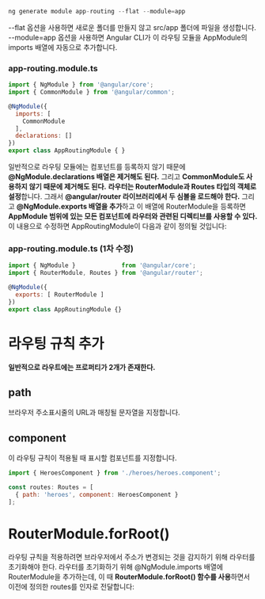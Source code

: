 ```js
ng generate module app-routing --flat --module=app
```
--flat 옵션을 사용하면 새로운 폴더를 만들지 않고 src/app 폴더에 파일을 생성합니다.
--module=app 옵션을 사용하면 Angular CLI가 이 라우팅 모듈을 AppModule의 imports 배열에 자동으로 추가합니다.



### app-routing.module.ts
```js
import { NgModule } from '@angular/core';
import { CommonModule } from '@angular/common';

@NgModule({
  imports: [
    CommonModule
  ],
  declarations: []
})
export class AppRoutingModule { }
```

일반적으로 라우팅 모듈에는 컴포넌트를 등록하지 않기 때문에 **@NgModule.declarations 배열은 제거해도 된다.** 그리고 **CommonModule도 사용하지 않기 때문에 제거해도 된다.**
**라우터는 RouterModule과 Routes 타입의 객체로 설정**합니다. 그래서 **@angular/router 라이브러리에서 두 심볼을 로드해야 한다.**
그리고 **@NgModule.exports 배열을 추가**하고 이 배열에 RouterModule을 등록하면 **AppModule 범위에 있는 모든 컴포넌트에 라우터와 관련된 디렉티브를 사용할 수 있다.**
이 내용으로 수정하면 AppRoutingModule이 다음과 같이 정의될 것입니다:

### app-routing.module.ts (1차 수정)
```js
import { NgModule }             from '@angular/core';
import { RouterModule, Routes } from '@angular/router';

@NgModule({
  exports: [ RouterModule ]
})
export class AppRoutingModule {}
```

# 라우팅 규칙 추가

**일반적으로 라우트에는 프로퍼티가 2개가 존재한다.**
## path
브라우저 주소표시줄의 URL과 매칭될 문자열을 지정합니다.
## component
이 라우팅 규칙이 적용될 때 표시할 컴포넌트를 지정합니다.

```js
import { HeroesComponent } from './heroes/heroes.component';

const routes: Routes = [
  { path: 'heroes', component: HeroesComponent }
];
```

# RouterModule.forRoot()
라우팅 규칙을 적용하려면 브라우저에서 주소가 변경되는 것을 감지하기 위해 라우터를 초기화해야 한다.
라우터를 초기화하기 위해 @NgModule.imports 배열에 RouterModule을 추가하는데, 이 때 **RouterModule.forRoot() 함수를 사용**하면서 이전에 정의한 routes를 인자로 전달합니다: